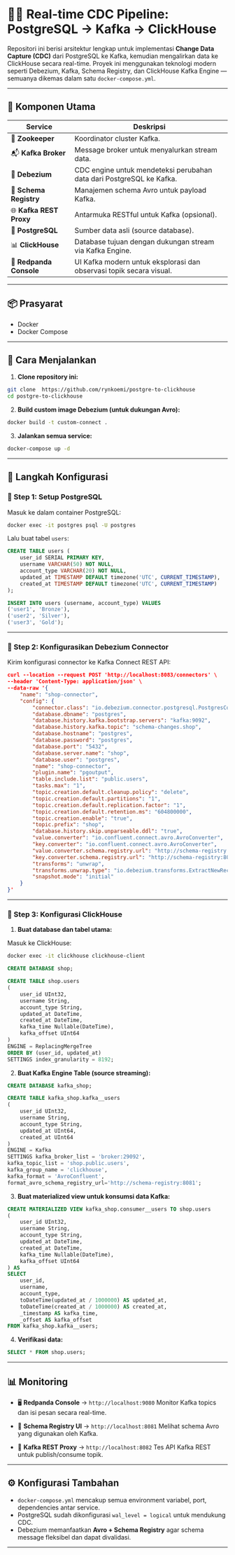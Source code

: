 # 🐘📡 Real-time CDC Pipeline: PostgreSQL → Kafka → ClickHouse

Repositori ini berisi arsitektur lengkap untuk implementasi **Change Data Capture (CDC)** dari PostgreSQL ke Kafka, kemudian mengalirkan data ke ClickHouse secara real-time. Proyek ini menggunakan teknologi modern seperti Debezium, Kafka, Schema Registry, dan ClickHouse Kafka Engine — semuanya dikemas dalam satu `docker-compose.yml`.

---

## 🧩 Komponen Utama

| Service                 | Deskripsi                                                            |
| ----------------------- | -------------------------------------------------------------------- |
| 🔁 **Zookeeper**        | Koordinator cluster Kafka.                                           |
| 📬 **Kafka Broker**     | Message broker untuk menyalurkan stream data.                        |
| 🔎 **Debezium**         | CDC engine untuk mendeteksi perubahan data dari PostgreSQL ke Kafka. |
| 📜 **Schema Registry**  | Manajemen schema Avro untuk payload Kafka.                           |
| 🌐 **Kafka REST Proxy** | Antarmuka RESTful untuk Kafka (opsional).                            |
| 🧮 **PostgreSQL**       | Sumber data asli (source database).                                  |
| 📊 **ClickHouse**       | Database tujuan dengan dukungan stream via Kafka Engine.             |
| 🧭 **Redpanda Console** | UI Kafka modern untuk eksplorasi dan observasi topik secara visual.  |

---

## 📦 Prasyarat

* Docker
* Docker Compose

---

## 🚀 Cara Menjalankan

1. **Clone repository ini:**

```bash
git clone  https://github.com/rynkoemi/postgre-to-clickhouse
cd postgre-to-clickhouse
```

2. **Build custom image Debezium (untuk dukungan Avro):**

```bash
docker build -t custom-connect .
```

3. **Jalankan semua service:**

```bash
docker-compose up -d
```

---

## 🔧 Langkah Konfigurasi

### 🔹 Step 1: Setup PostgreSQL

Masuk ke dalam container PostgreSQL:

```bash
docker exec -it postgres psql -U postgres
```

Lalu buat tabel `users`:

```sql
CREATE TABLE users (
    user_id SERIAL PRIMARY KEY,
    username VARCHAR(50) NOT NULL,
    account_type VARCHAR(20) NOT NULL,
    updated_at TIMESTAMP DEFAULT timezone('UTC', CURRENT_TIMESTAMP),
    created_at TIMESTAMP DEFAULT timezone('UTC', CURRENT_TIMESTAMP)
);

INSERT INTO users (username, account_type) VALUES
('user1', 'Bronze'),
('user2', 'Silver'),
('user3', 'Gold');
```

---

### 🔹 Step 2: Konfigurasikan Debezium Connector

Kirim konfigurasi connector ke Kafka Connect REST API:

```json
curl --location --request POST 'http://localhost:8083/connectors' \
--header 'Content-Type: application/json' \
--data-raw '{
    "name": "shop-connector",
    "config": {
        "connector.class": "io.debezium.connector.postgresql.PostgresConnector",
        "database.dbname": "postgres",
        "database.history.kafka.bootstrap.servers": "kafka:9092",
        "database.history.kafka.topic": "schema-changes.shop",
        "database.hostname": "postgres",
        "database.password": "postgres",
        "database.port": "5432",
        "database.server.name": "shop",
        "database.user": "postgres",
        "name": "shop-connector",
        "plugin.name": "pgoutput",
        "table.include.list": "public.users",
        "tasks.max": "1",
        "topic.creation.default.cleanup.policy": "delete",
        "topic.creation.default.partitions": "1",
        "topic.creation.default.replication.factor": "1",
        "topic.creation.default.retention.ms": "604800000",
        "topic.creation.enable": "true",
        "topic.prefix": "shop",
        "database.history.skip.unparseable.ddl": "true",
        "value.converter": "io.confluent.connect.avro.AvroConverter",
        "key.converter": "io.confluent.connect.avro.AvroConverter",
        "value.converter.schema.registry.url": "http://schema-registry:8081",
        "key.converter.schema.registry.url": "http://schema-registry:8081",
        "transforms": "unwrap",
        "transforms.unwrap.type": "io.debezium.transforms.ExtractNewRecordState",
        "snapshot.mode": "initial"
    }
}'
```

---

### 🔹 Step 3: Konfigurasi ClickHouse

1. **Buat database dan tabel utama:**

Masuk ke ClickHouse:

```bash
docker exec -it clickhouse clickhouse-client
```

```sql
CREATE DATABASE shop;

CREATE TABLE shop.users
(
    user_id UInt32,
    username String,
    account_type String,
    updated_at DateTime,
    created_at DateTime,
    kafka_time Nullable(DateTime),
    kafka_offset UInt64
)
ENGINE = ReplacingMergeTree
ORDER BY (user_id, updated_at)
SETTINGS index_granularity = 8192;
```

2. **Buat Kafka Engine Table (source streaming):**

```sql
CREATE DATABASE kafka_shop;

CREATE TABLE kafka_shop.kafka__users
(
    user_id UInt32,
    username String,
    account_type String,
    updated_at UInt64,
    created_at UInt64
)
ENGINE = Kafka
SETTINGS kafka_broker_list = 'broker:29092',
kafka_topic_list = 'shop.public.users',
kafka_group_name = 'clickhouse',
kafka_format = 'AvroConfluent',
format_avro_schema_registry_url='http://schema-registry:8081';
```

3. **Buat materialized view untuk konsumsi data Kafka:**

```sql
CREATE MATERIALIZED VIEW kafka_shop.consumer__users TO shop.users
(
    user_id UInt32,
    username String,
    account_type String,
    updated_at DateTime,
    created_at DateTime,
    kafka_time Nullable(DateTime),
    kafka_offset UInt64
) AS
SELECT
    user_id,
    username,
    account_type,
    toDateTime(updated_at / 1000000) AS updated_at,
    toDateTime(created_at / 1000000) AS created_at,
    _timestamp AS kafka_time,
    _offset AS kafka_offset
FROM kafka_shop.kafka__users;
```

4. **Verifikasi data:**

```sql
SELECT * FROM shop.users;
```

---

## 📊 Monitoring

* 🖥 **Redpanda Console** → `http://localhost:9080`
  Monitor Kafka topics dan isi pesan secara real-time.

* 📘 **Schema Registry UI** → `http://localhost:8081`
  Melihat schema Avro yang digunakan oleh Kafka.

* 🔁 **Kafka REST Proxy** → `http://localhost:8082`
  Tes API Kafka REST untuk publish/consume topik.

---

## ⚙️ Konfigurasi Tambahan

* `docker-compose.yml` mencakup semua environment variabel, port, dependencies antar service.
* PostgreSQL sudah dikonfigurasi `wal_level = logical` untuk mendukung CDC.
* Debezium memanfaatkan **Avro + Schema Registry** agar schema message fleksibel dan dapat divalidasi.

---
